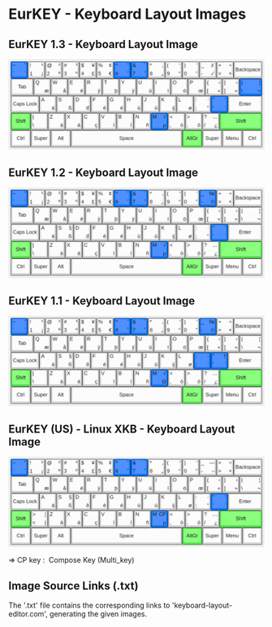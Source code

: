 # EurKEY - Keyboard Layout Images

## EurKEY 1.3 - Keyboard Layout Image

![EurKEY 1.3 - Keyboard Layout Image](EurKEY%201.3%20-%20Keyboard%20Layout%20Image.png)

## EurKEY 1.2 - Keyboard Layout Image

![EurKEY 1.2 - Keyboard Layout Image](EurKEY%201.2%20-%20Keyboard%20Layout%20Image.png)

## EurKEY 1.1 - Keyboard Layout Image

![EurKEY 1.1 - Keyboard Layout Image](EurKEY%201.1%20-%20Keyboard%20Layout%20Image.png)

## EurKEY (US) - Linux XKB - Keyboard Layout Image

![EurKEY (US) - Linux XKB - Keyboard Layout Image](EurKEY%20(US)%20-%20Linux%20XKB%20-%20Keyboard%20Layout%20Image.png)

=&gt; CP key&nbsp;: &nbsp;Compose Key (Multi_key)

## Image Source Links (.txt)

The '.txt' file contains the corresponding links to 'keyboard-layout-editor.com', generating the given images.
